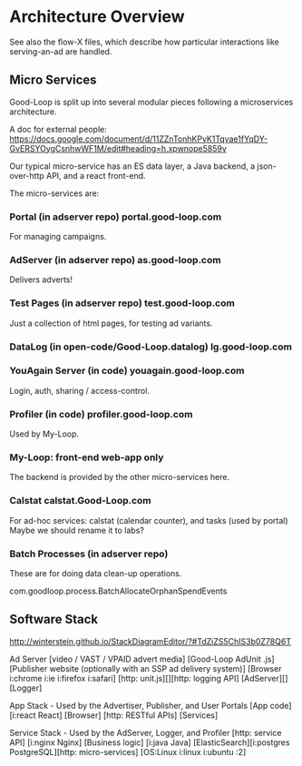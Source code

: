 # Architecture Overview

See also the flow-X files, which describe how particular interactions like serving-an-ad are handled.

## Micro Services

Good-Loop is split up into several modular pieces following a
microservices architecture.

A doc for external people: https://docs.google.com/document/d/11ZZnTonhKPyK1Tqvae1fYqDY-GvERSYOygCsnhwWF1M/edit#heading=h.xpwnope5859v

Our typical micro-service has an ES data layer, a Java backend, a json-over-http API,
and a react front-end.

The micro-services are:

### Portal (in adserver repo) portal.good-loop.com

For managing campaigns.

### AdServer (in adserver repo) as.good-loop.com

Delivers adverts!

### Test Pages (in adserver repo) test.good-loop.com

Just a collection of html pages, for testing ad variants.

### DataLog (in open-code/Good-Loop.datalog) lg.good-loop.com

### YouAgain Server (in code) youagain.good-loop.com

Login, auth, sharing / access-control.

### Profiler (in code) profiler.good-loop.com

Used by My-Loop.

### My-Loop: front-end web-app only

The backend is provided by the other micro-services here.

### Calstat calstat.Good-Loop.com

For ad-hoc services: calstat (calendar counter), and tasks (used by portal)
Maybe we should rename it to labs?

### Batch Processes (in adserver repo)

These are for doing data clean-up operations.

com.goodloop.process.BatchAllocateOrphanSpendEvents

## Software Stack

http://winterstein.github.io/StackDiagramEditor/?#TdZiZS5ChIS3b0Z78Q6T

Ad Server
[video / VAST / VPAID advert media]
[Good-Loop AdUnit .js]
[Publisher website (optionally with an SSP ad delivery system)]
[Browser i:chrome i:ie i:firefox i:safari]
[http: unit.js][][http: logging API]
[AdServer][][Logger]

App Stack - Used by the Advertiser, Publisher, and User Portals
[App code]
[i:react React]
[Browser]
[http: RESTful APIs]
[Services]

Service Stack - Used by the AdServer, Logger, and Profiler
[http: service API]
[i:nginx Nginx]
[Business logic]
[i:java Java]
[ElasticSearch][i:postgres PostgreSQL][http: micro-services]
[OS:Linux i:linux i:ubuntu :2]

